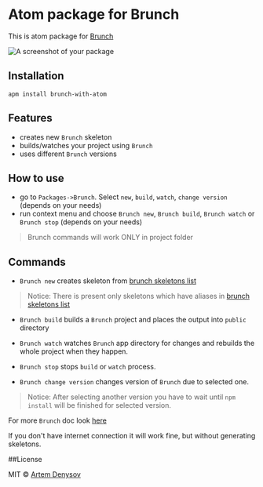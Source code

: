 # Atom package for Brunch

This is atom package for [Brunch](http://brunch.io/)

![A screenshot of your package](https://f.cloud.github.com/assets/69169/2290250/c35d867a-a017-11e3-86be-cd7c5bf3ff9b.gif)

## Installation

`apm install brunch-with-atom`

## Features

 - creates new `Brunch` skeleton
 - builds/watches your project using `Brunch`
 - uses different `Brunch` versions

## How to use

 - go to `Packages->Brunch`. Select `new`, `build`, `watch`, `change version` (depends on your needs)
 - run context menu and choose `Brunch new`, `Brunch build`, `Brunch watch` or
 `Brunch stop` (depends on your needs)

 > Brunch commands will work ONLY in project folder

## Commands

 - `Brunch new` creates skeleton from [brunch skeletons list](http://brunch.io/skeletons)
 > Notice: There is present only skeletons which have aliases in [brunch skeletons list](http://brunch.io/skeletons)

 - `Brunch build` builds a `Brunch` project and places the output into `public` directory

 - `Brunch watch` watches `Brunch` app directory for changes and rebuilds the whole project when they happen.

 - `Brunch stop` stops `build` or `watch` process.

 - `Brunch change version` changes version of `Brunch` due to selected one.
 > Notice: After selecting another version you have to wait until `npm install` will be finished for selected version.

 For more `Brunch` doc look [here](https://github.com/brunch/brunch/blob/master/docs/commands.md)


 If you don't have internet connection it will work fine, but without generating skeletons.

##License

MIT © [Artem Denysov](https://github.com/denar90)
